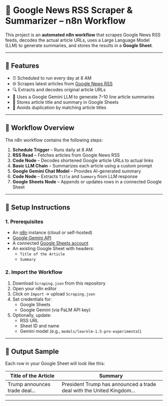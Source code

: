 # 📰 Google News RSS Scraper & Summarizer – n8n Workflow

This project is an **automated n8n workflow** that scrapes Google News RSS feeds, decodes the actual article URLs, uses a Large Language Model (LLM) to generate summaries, and stores the results in a **Google Sheet**.

---

## 📌 Features

- ⏰ Scheduled to run every day at 8 AM
- 🌐 Scrapes latest articles from [Google News RSS](https://news.google.com/rss)
- 🔍 Extracts and decodes original article URLs
- 🧠 Uses a Google Gemini LLM to generate 7–10 line article summaries
- 📄 Stores article title and summary in Google Sheets
- 🟰 Avoids duplication by matching article titles

---

## 🧩 Workflow Overview

The n8n workflow contains the following steps:

1. **Schedule Trigger** – Runs daily at 8 AM
2. **RSS Read** – Fetches articles from Google News RSS
3. **Code Node** – Decodes shortened Google article URLs to actual links
4. **Basic LLM Chain** – Summarizes each article using a custom prompt
5. **Google Gemini Chat Model** – Provides AI-generated summary
6. **Code Node** – Extracts `Title` and `Summary` from LLM response
7. **Google Sheets Node** – Appends or updates rows in a connected Google Sheet

---

## 🔧 Setup Instructions

### 1. Prerequisites

- An [n8n](https://n8n.io) instance (cloud or self-hosted)
- [Google Gemini API](https://ai.google.dev/)
- A connected [Google Sheets account](https://www.npmjs.com/package/n8n-nodes-base.googleSheets)
- An existing Google Sheet with headers:
  - `Title of the Article`
  - `Summary`

### 2. Import the Workflow

1. Download `Scraping.json` from this repository
2. Open your n8n editor
3. Click on `Import` → upload `Scraping.json`
4. Set credentials for:
   - Google Sheets
   - Google Gemini (via PaLM API key)
5. Optionally, update:
   - RSS URL
   - Sheet ID and name
   - Gemini model (e.g., `models/learnlm-1.5-pro-experimental`)

---

## 📂 Output Sample

Each row in your Google Sheet will look like this:

| Title of the Article | Summary |
|----------------------|---------|
| Trump announces trade deal... | President Trump has announced a trade deal with the United Kingdom... |

---
